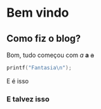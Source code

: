 <!--
    date:"2025/07/29"
    title:"Como fiz o blog?"
    description:"Detalhos sobre como fiz o blog.Este post inclui também alguns detalhes técnicos sobre sua implementação."
-->

# Bem vindo

## Como fiz o blog?

Bom, tudo começou com
*a* **a** ~~a~~

```c
printf("Fantasia\n");
```

E é isso

### E talvez isso
